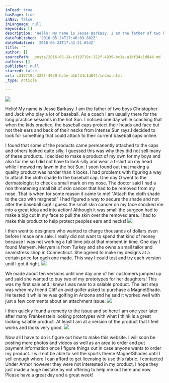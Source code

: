 ```yaml
---
inFeed: true
hasPage: true
inNav: false
inLanguage: null
keywords: []
description: 'Hello! My name is Jesse Barkasy. I am the father of two boys Christopher and Jack who play a lot of baseball. As a coach I am usually there for the long practice sessions in the hot Sun. I noticed one day while coaching that when the kids practice, the baseball caps protect their heads and face but not their ears and back of their necks from intense Sun rays.I decided to look for something that could attach to their current baseball caps online. '
datePublished: '2016-05-24T17:46:09.882Z'
dateModified: '2016-05-24T17:42:21.654Z'
title: ''
author: []
sourcePath: _posts/2016-05-24-c319719c-322f-4939-bc1e-a1bf34c1d844.md
authors: []
publisher: null
starred: false
url: c319719c-322f-4939-bc1e-a1bf34c1d844/index.html
_type: Article

---
```

![](https://the-grid-user-content.s3-us-west-2.amazonaws.com/d541ab36-b7b0-48cb-9577-298a28ba5b45.jpg)

Hello! My name is Jesse Barkasy. I am the father of two boys Christopher and Jack who play a lot of baseball. As a coach I am usually there for the long practice sessions in the hot Sun. I noticed one day while coaching that when the kids practice, the baseball caps protect their heads and face but not their ears and back of their necks from intense Sun rays.I decided to look for something that could attach to their current baseball caps online. 

I found that some of the products came permanently attached to the caps and others looked quite silly. I guessed this was why they did not sell many of these products. I decided to make a product of my own for my boys and also for me so I did not have to look silly and wear a t-shirt on my head while I mowed my lawn in the hot Sun. I soon found out that making a quality product was harder than it looks. I had problems with figuring a way to attach the cloth shade to the baseball cap. One day O went to the dermatologist to check a small mark on my nose. The doctor said I had a non threatening small bit of skin cancer that had to be removed from my nose. That is when for some reason it came to me! "Attach the cloth shade to the cap with magnets!" I had figured a way to secure the shade and not alter the baseball cap! I guess the small skin cancer on my face shocked me into a great idea and into action! Although it was small the surgeon had to make a big cut in my face to pull the skin over the removed area. I had to make this product to help protect peoples ears and necks!
![](https://the-grid-user-content.s3-us-west-2.amazonaws.com/fb91300b-2832-482b-8756-c70389256054.jpg)

I then went to designers who wanted to charge thousands of dollars even before I made one sale. I really did not want to spend that kind of money because I was not working a full time job at that moment in time. One day I found Meryem. Meryem is from Turkey and she owns a small tailor and seamstress shop in Connecticut. She agreed to make my designs at a certain price for each one made. This way I could test and try each version until I got it right. ![](https://the-grid-user-content.s3-us-west-2.amazonaws.com/58b89cb1-4ffc-4a64-a152-a890a22ba06d.jpg)

We made about ten versions until one day one of her customers jumped up and said she wanted to buy two of my prototypes for her daughters! This was my first sale and I knew I was near to a salable product. The last step was when my friend Cliff an avid golfer asked to purchase a MagnetShade. He tested it while he was golfing in Arizona and he said it worked well with just a few comments about an attachment issue. ![](https://the-grid-user-content.s3-us-west-2.amazonaws.com/8f1ca2f8-b78c-4c42-8d71-8f4fc279572c.jpg)

I then quickly found a remedy to the issue and so here I am one year later after many Frankenstein looking prototypes with what I think is a great looking salable product. At least I am at a version of the product that I feel works and looks very good.
![](https://the-grid-user-content.s3-us-west-2.amazonaws.com/fb4026cc-0431-4801-88c3-ee684489cbe3.jpg)

Now all I have to do is figure out how to make this website. I will soon be posting more photos and videos as well as an area to order and put payment information once I figure things out in case anyone wants to order my product. I will not be able to sell the sports theme MagnetShades until I sell enough where I can afford to get licensing to use this fabric. I contacted Under Armor however they were not interested in my product. I hope they just made a huge mistake by not offering to help me out here and now. Please have a great day and a great week!